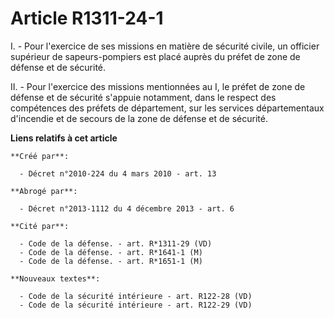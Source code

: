 # Article R1311-24-1

I. - Pour l'exercice de ses missions en matière de sécurité civile, un officier supérieur de sapeurs-pompiers est placé
auprès du préfet de zone de défense et de sécurité. 

II. - Pour l'exercice des missions mentionnées au I, le préfet de zone de défense et de sécurité s'appuie notamment, dans le
respect des compétences des préfets de département, sur les services départementaux d'incendie et de secours de la zone de
défense et de sécurité.

**Liens relatifs à cet article**

	**Créé par**:

	  - Décret n°2010-224 du 4 mars 2010 - art. 13

	**Abrogé par**:

	  - Décret n°2013-1112 du 4 décembre 2013 - art. 6

	**Cité par**:

	  - Code de la défense. - art. R*1311-29 (VD)
	  - Code de la défense. - art. R*1641-1 (M)
	  - Code de la défense. - art. R*1651-1 (M)

	**Nouveaux textes**:

	  - Code de la sécurité intérieure - art. R122-28 (VD)
	  - Code de la sécurité intérieure - art. R122-29 (VD)
